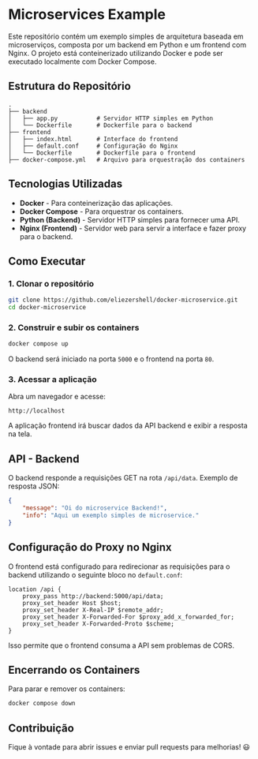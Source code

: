 # Microservices Example

Este repositório contém um exemplo simples de arquitetura baseada em microserviços, composta por um backend em Python e um frontend com Nginx. O projeto está conteinerizado utilizando Docker e pode ser executado localmente com Docker Compose.

## Estrutura do Repositório

```
.
├── backend
│   ├── app.py           # Servidor HTTP simples em Python
│   └── Dockerfile       # Dockerfile para o backend
├── frontend
│   ├── index.html       # Interface do frontend
│   ├── default.conf     # Configuração do Nginx
│   └── Dockerfile       # Dockerfile para o frontend
├── docker-compose.yml   # Arquivo para orquestração dos containers
```

## Tecnologias Utilizadas

- **Docker** - Para conteinerização das aplicações.
- **Docker Compose** - Para orquestrar os containers.
- **Python (Backend)** - Servidor HTTP simples para fornecer uma API.
- **Nginx (Frontend)** - Servidor web para servir a interface e fazer proxy para o backend.

## Como Executar

### 1. Clonar o repositório
```sh
git clone https://github.com/eliezershell/docker-microservice.git
cd docker-microservice
```

### 2. Construir e subir os containers
```sh
docker compose up
```

O backend será iniciado na porta `5000` e o frontend na porta `80`.

### 3. Acessar a aplicação
Abra um navegador e acesse:
```
http://localhost
```

A aplicação frontend irá buscar dados da API backend e exibir a resposta na tela.

## API - Backend
O backend responde a requisições GET na rota `/api/data`. Exemplo de resposta JSON:

```json
{
    "message": "Oi do microservice Backend!",
    "info": "Aqui um exemplo simples de microservice."
}
```

## Configuração do Proxy no Nginx
O frontend está configurado para redirecionar as requisições para o backend utilizando o seguinte bloco no `default.conf`:

```nginx
location /api {
    proxy_pass http://backend:5000/api/data;
    proxy_set_header Host $host;
    proxy_set_header X-Real-IP $remote_addr;
    proxy_set_header X-Forwarded-For $proxy_add_x_forwarded_for;
    proxy_set_header X-Forwarded-Proto $scheme;
}
```

Isso permite que o frontend consuma a API sem problemas de CORS.

## Encerrando os Containers
Para parar e remover os containers:
```sh
docker compose down
```

## Contribuição
Fique à vontade para abrir issues e enviar pull requests para melhorias! 😃

